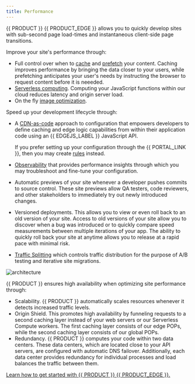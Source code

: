 ```yaml
---
title: Performance
---
```


{{ PRODUCT }} {{ PRODUCT_EDGE }} allows you to quickly develop sites with sub-second page load-times and instantaneous client-side page transitions. 

Improve your site's performance through:

-   Full control over when to [cache](/applications/performance/caching) and [prefetch](/applications/performance/prefetching) your content. Caching improves performance by bringing the data closer to your users, while prefetching anticipates your user's needs by instructing the browser to request content before it is neeeded. 
-   [Serverless computing](/applications/performance/serverless_compute). Computing your JavaScript functions within our cloud reduces latency and origin server load.
-   On the fly [image optimization](/applications/performance/image_optimization).

Speed up your development lifecycle through:

-   A [CDN-as-code](/applications/performance/cdn_as_code) approach to configuration that empowers developers to define caching and edge logic capabilities from within their application code using an {{ EDGEJS_LABEL }} JavaScript API. 

    <Callout type="info">

      If you prefer setting up your configuration through the {{ PORTAL_LINK }}, then you may create [rules](/applications/performance/rules) instead.

    </Callout>

-   [Observability](/applications/performance/observability) that provides performance insights through which you may troubleshoot and fine-tune your configuration. 
-   Automatic previews of your site whenever a developer pushes commits to source control. These site previews allow QA testers, code reviewers, and other stakeholders to immediately try out newly introduced changes. 
-   Versioned deployments. This allows you to view or even roll back to an old version of your site. Access to old versions of your site allow you to discover when a bug was introduced or to quickly compare speed measurements between multiple iterations of your app. The ability to quickly roll back your site at anytime allows you to release at a rapid pace with minimal risk.
-   [Traffic Splitting](/applications/performance/traffic_splitting) which controls traffic distribution for the purpose of A/B testing<Condition version="<=6"> and iterative site migrations</Condition>.

![architecture](/images/overview/architecture.png)

{{ PRODUCT }} ensures high availability when optimizing site performance through:

-   Scalability. {{ PRODUCT }} automatically scales resources whenever it detects increased traffic levels. 
-   Origin Shield. This promotes high availability by funneling requests to a second caching layer instead of your web servers or our Serverless Compute workers. The first caching layer consists of our edge POPs, while the second caching layer consists of our global POPs.
-   Redundancy. {{ PRODUCT }} computes your code within two data centers. These data centers, which are located close to your API servers, are configured with automatic DNS failover. Additionally, each data center provides redundancy for individual processes and load balances the traffic between them.

[Learn how to get started with {{ PRODUCT }} {{ PRODUCT_EDGE }}.](/applications/performance/getting_started) 
